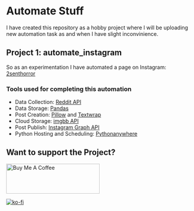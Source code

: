 # Automate Stuff

I have created this repository as a hobby project where I will be uploading new automation task as and when I have slight inconvinience.

## **Project 1:** automate_instagram
So as an experimentation I have automated a page on Instagram: [2senthorror](https://www.instagram.com/2senthorror)

### Tools used for completing this automation
- Data Collection: [Reddit API](https://www.reddit.com/dev/api/)
- Data Storage: [Pandas](https://pandas.pydata.org/docs/)
- Post Creation: [Pillow](https://pillow.readthedocs.io/en/stable/) and [Textwrap](https://docs.python.org/3/library/textwrap.html)
- Cloud Storage: [imgbb API](https://api.imgbb.com/)
- Post Publish: [Instagram Graph API](https://developers.facebook.com/docs/instagram-api/)
- Python Hosting and Scheduling: [Pythonanywhere](https://www.pythonanywhere.com/)

## Want to support the Project?

<a href="https://www.buymeacoffee.com/ashutoshp" target="_blank"><img src="https://img.buymeacoffee.com/button-api/?text=Buy me a coffee&emoji=&slug=ashutoshp&button_colour=FFDD00&font_colour=000000&font_family=Cookie&outline_colour=000000&coffee_colour=fffff" alt="Buy Me A Coffee" height="80" width="250"></a>

[![ko-fi](https://ko-fi.com/img/githubbutton_sm.svg)](https://ko-fi.com/Q5Q4GCU31)

